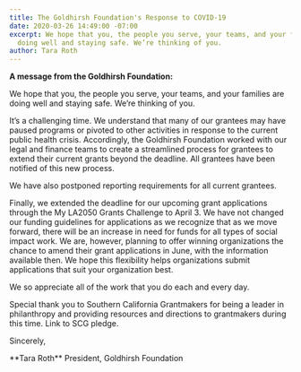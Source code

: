 ```yaml
---
title: The Goldhirsh Foundation's Response to COVID-19
date: 2020-03-26 14:49:00 -07:00
excerpt: We hope that you, the people you serve, your teams, and your families are
  doing well and staying safe. We’re thinking of you.
author: Tara Roth
---
```


**A message from the Goldhirsh Foundation:**

<!-- SHIM: Avoid multiple columns -->
<p style="display: none"></p><p style="display: none"></p><p style="display: none"></p><p style="display: none"></p>

We hope that you, the people you serve, your teams, and your families are doing well and staying safe. We’re thinking of you.

It’s a challenging time. We understand that many of our grantees may have paused programs or pivoted to other activities in response to the current public health crisis. Accordingly, the Goldhirsh Foundation worked with our legal and finance teams to create a streamlined process for grantees to extend their current grants beyond the deadline. All grantees have been notified of this new process.

We have also postponed reporting requirements for all current grantees.

<p class="shim-paragraph-after-short-paragraph">Finally, we extended the deadline for our upcoming grant applications through the My LA2050 Grants Challenge to April 3. We have not changed our funding guidelines for applications as we recognize that as we move forward, there will be an increase in need for funds for all types of social impact work. We are, however, planning to offer winning organizations the chance to amend their grant applications in June, with the information available then. We hope this flexibility helps organizations submit applications that suit your organization best.</p>

We so appreciate all of the work that you do each and every day. 

<p class="shim-paragraph-after-short-paragraph">Special thank you to Southern California Grantmakers for being a leader in philanthropy and providing resources and directions to grantmakers during this time. Link to SCG pledge.</p>


Sincerely,

<p class="shim-paragraph-after-short-paragraph" markdown="1">
**Tara Roth**  
President,
Goldhirsh Foundation
</p>
